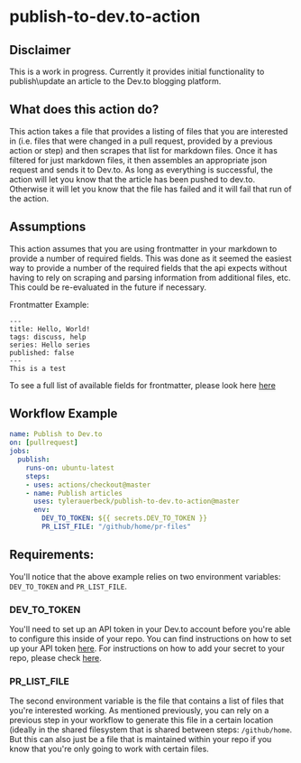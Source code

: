 # publish-to-dev.to-action

## Disclaimer

This is a work in progress. Currently it provides initial functionality to publish\update an article to the Dev.to blogging platform.

## What does this action do?

This action takes a file that provides a listing of files that you are interested in (i.e. files that were changed in a pull request, provided by a previous action or step) and then scrapes that list for markdown files. Once it has filtered for just markdown files, it then assembles an appropriate json request and sends it to Dev.to. As long as everything is successful, the action will let you know that the article has been pushed to dev.to. Otherwise it will let you know that the file has failed and it will fail that run of the action.

## Assumptions

This action assumes that you are using frontmatter in your markdown to provide a number of required fields. This was done as it seemed the easiest way to provide a number of the required fields that the api expects without having to rely on scraping and parsing information from additional files, etc. This could be re-evaluated in the future if necessary.

Frontmatter Example:
```
---
title: Hello, World!
tags: discuss, help
series: Hello series
published: false
---
This is a test
```

To see a full list of available fields for frontmatter, please look here [here](https://docs.dev.to/api/#tag/articles/paths/~1articles/post)

## Workflow Example
```yaml
name: Publish to Dev.to
on: [pullrequest]
jobs:
  publish:
    runs-on: ubuntu-latest
    steps:
    - uses: actions/checkout@master
    - name: Publish articles 
      uses: tylerauerbeck/publish-to-dev.to-action@master
      env:
        DEV_TO_TOKEN: ${{ secrets.DEV_TO_TOKEN }}
        PR_LIST_FILE: "/github/home/pr-files"
```
## Requirements:

You'll notice that the above example relies on two environment variables: `DEV_TO_TOKEN` and `PR_LIST_FILE`. 

### DEV_TO_TOKEN
You'll need to set up an API token in your Dev.to account before you're able to configure this inside of your repo. You can find instructions on how to set up your API token [here](https://docs.dev.to/api/#section/Authentication). For instructions on how to add your secret to your repo, please check [here](https://help.github.com/en/articles/virtual-environments-for-github-actions#creating-and-using-secrets-encrypted-variables).

### PR_LIST_FILE
The second environment variable is the file that contains a list of files that you're interested working. As mentioned previously, you can rely on a previous step in your workflow to generate this file in a certain location (ideally in the shared filesystem that is shared between steps: `/github/home`. But this can also just be a file that is maintained within your repo if you know that you're only going to work with certain files.
